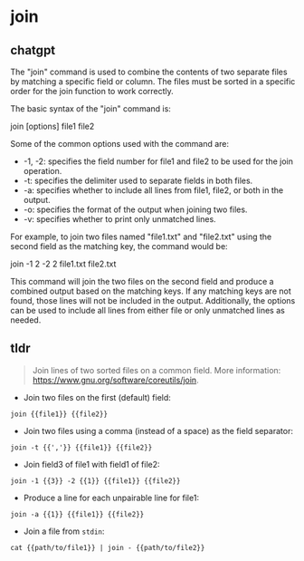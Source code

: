 # join 
## chatgpt 
The "join" command is used to combine the contents of two separate files by matching a specific field or column. The files must be sorted in a specific order for the join function to work correctly.

The basic syntax of the "join" command is:

join [options] file1 file2

Some of the common options used with the command are:

- -1, -2: specifies the field number for file1 and file2 to be used for the join operation.
- -t: specifies the delimiter used to separate fields in both files.
- -a: specifies whether to include all lines from file1, file2, or both in the output.
- -o: specifies the format of the output when joining two files.
- -v: specifies whether to print only unmatched lines.

For example, to join two files named "file1.txt" and "file2.txt" using the second field as the matching key, the command would be:

join -1 2 -2 2 file1.txt file2.txt

This command will join the two files on the second field and produce a combined output based on the matching keys. If any matching keys are not found, those lines will not be included in the output. Additionally, the options can be used to include all lines from either file or only unmatched lines as needed. 

## tldr 
 
> Join lines of two sorted files on a common field.
> More information: <https://www.gnu.org/software/coreutils/join>.

- Join two files on the first (default) field:

`join {{file1}} {{file2}}`

- Join two files using a comma (instead of a space) as the field separator:

`join -t {{','}} {{file1}} {{file2}}`

- Join field3 of file1 with field1 of file2:

`join -1 {{3}} -2 {{1}} {{file1}} {{file2}}`

- Produce a line for each unpairable line for file1:

`join -a {{1}} {{file1}} {{file2}}`

- Join a file from `stdin`:

`cat {{path/to/file1}} | join - {{path/to/file2}}`
